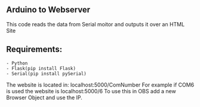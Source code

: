 ## Arduino to Webserver
This code reads the data from Serial moitor and outputs it over an HTML Site
## Requirements:
    - Python
    - Flask(pip install Flask)
    - Serial(pip install pySerial)

The website is located in: localhost:5000/ComNumber
For example if COM6 is used the website is localhost:5000/6
To use this in OBS add a new Browser Object and use the IP.
